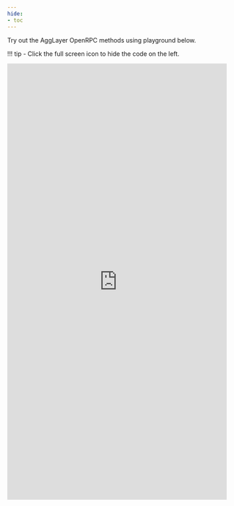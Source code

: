 ```yaml
---
hide:
- toc
---
```


Try out the AggLayer OpenRPC methods using playground below.

!!! tip
    - Click the full screen icon to hide the code on the left.

<embed type="text/html" src="https://playground.open-rpc.org/?schemaUrl=https://raw.githubusercontent.com/0xPolygon/agglayer/1c61515c98c07d91ee14dc3987839722ed0696e5/docs/openrpc.json" width="100%" height="1000px">
